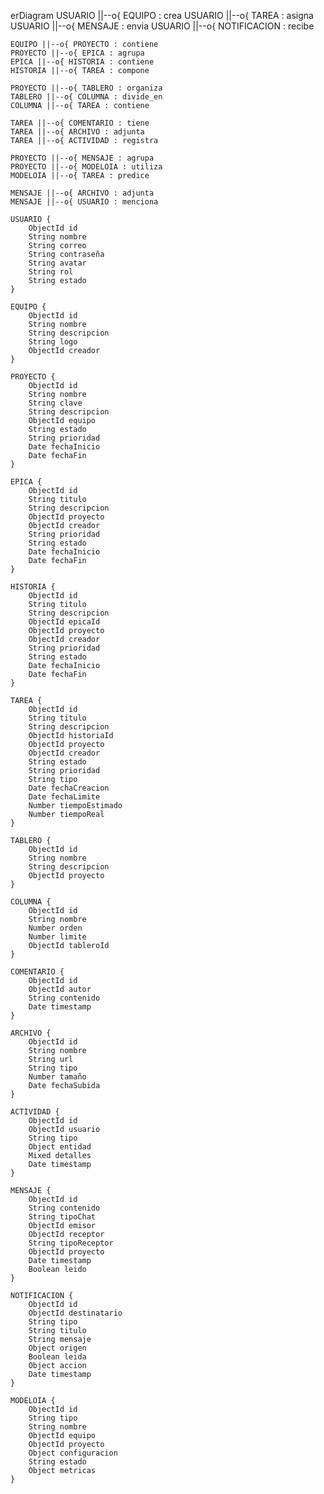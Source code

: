 erDiagram
    USUARIO ||--o{ EQUIPO : crea
    USUARIO ||--o{ TAREA : asigna
    USUARIO ||--o{ MENSAJE : envia
    USUARIO ||--o{ NOTIFICACION : recibe

    EQUIPO ||--o{ PROYECTO : contiene
    PROYECTO ||--o{ EPICA : agrupa
    EPICA ||--o{ HISTORIA : contiene
    HISTORIA ||--o{ TAREA : compone

    PROYECTO ||--o{ TABLERO : organiza
    TABLERO ||--o{ COLUMNA : divide_en
    COLUMNA ||--o{ TAREA : contiene

    TAREA ||--o{ COMENTARIO : tiene
    TAREA ||--o{ ARCHIVO : adjunta
    TAREA ||--o{ ACTIVIDAD : registra

    PROYECTO ||--o{ MENSAJE : agrupa
    PROYECTO ||--o{ MODELOIA : utiliza
    MODELOIA ||--o{ TAREA : predice

    MENSAJE ||--o{ ARCHIVO : adjunta
    MENSAJE ||--o{ USUARIO : menciona

    USUARIO {
        ObjectId id
        String nombre
        String correo
        String contraseña
        String avatar
        String rol
        String estado
    }

    EQUIPO {
        ObjectId id
        String nombre
        String descripcion
        String logo
        ObjectId creador
    }

    PROYECTO {
        ObjectId id
        String nombre
        String clave
        String descripcion
        ObjectId equipo
        String estado
        String prioridad
        Date fechaInicio
        Date fechaFin
    }

    EPICA {
        ObjectId id
        String titulo
        String descripcion
        ObjectId proyecto
        ObjectId creador
        String prioridad
        String estado
        Date fechaInicio
        Date fechaFin
    }

    HISTORIA {
        ObjectId id
        String titulo
        String descripcion
        ObjectId epicaId
        ObjectId proyecto
        ObjectId creador
        String prioridad
        String estado
        Date fechaInicio
        Date fechaFin
    }

    TAREA {
        ObjectId id
        String titulo
        String descripcion
        ObjectId historiaId
        ObjectId proyecto
        ObjectId creador
        String estado
        String prioridad
        String tipo
        Date fechaCreacion
        Date fechaLimite
        Number tiempoEstimado
        Number tiempoReal
    }

    TABLERO {
        ObjectId id
        String nombre
        String descripcion
        ObjectId proyecto
    }

    COLUMNA {
        ObjectId id
        String nombre
        Number orden
        Number limite
        ObjectId tableroId
    }

    COMENTARIO {
        ObjectId id
        ObjectId autor
        String contenido
        Date timestamp
    }

    ARCHIVO {
        ObjectId id
        String nombre
        String url
        String tipo
        Number tamaño
        Date fechaSubida
    }

    ACTIVIDAD {
        ObjectId id
        ObjectId usuario
        String tipo
        Object entidad
        Mixed detalles
        Date timestamp
    }

    MENSAJE {
        ObjectId id
        String contenido
        String tipoChat
        ObjectId emisor
        ObjectId receptor
        String tipoReceptor
        ObjectId proyecto
        Date timestamp
        Boolean leido
    }

    NOTIFICACION {
        ObjectId id
        ObjectId destinatario
        String tipo
        String titulo
        String mensaje
        Object origen
        Boolean leida
        Object accion
        Date timestamp
    }

    MODELOIA {
        ObjectId id
        String tipo
        String nombre
        ObjectId equipo
        ObjectId proyecto
        Object configuracion
        String estado
        Object metricas
    }
